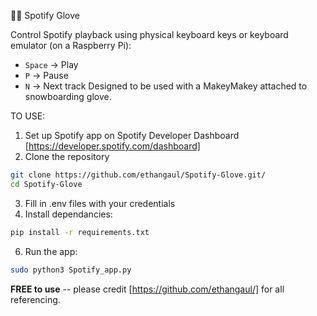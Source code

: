 🧤🎵 Spotify Glove 

Control Spotify playback using physical keyboard keys or keyboard emulator (on a Raspberry Pi):
- `Space` → Play
- `P` → Pause
- `N` → Next track
Designed to be used with a MakeyMakey attached to snowboarding glove.

TO USE:
1. Set up Spotify app on Spotify Developer Dashboard [https://developer.spotify.com/dashboard]
2. Clone the repository

  ```bash
  git clone https://github.com/ethangaul/Spotify-Glove.git/
  cd Spotify-Glove
  ```

3. Fill in .env files with your credentials
4. Install dependancies:

  ```bash
  pip install -r requirements.txt
  ```
   
6. Run the app:
  ```bash
  sudo python3 Spotify_app.py
  ```

**FREE to use** -- please credit [https://github.com/ethangaul/] for all referencing.
